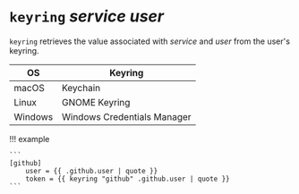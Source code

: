 # `keyring` *service* *user*

`keyring` retrieves the value associated with *service* and *user* from the
user's keyring.

| OS      | Keyring                     |
| ------- | --------------------------- |
| macOS   | Keychain                    |
| Linux   | GNOME Keyring               |
| Windows | Windows Credentials Manager |

!!! example

    ```
    [github]
        user = {{ .github.user | quote }}
        token = {{ keyring "github" .github.user | quote }}
    ```
